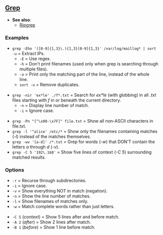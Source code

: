 ## [Grep](https://www.gnu.org/software/grep/manual/grep.html)

- **See also**:
  - [Ripgrep](https://blog.burntsushi.net/ripgrep/)

### Examples

- `grep -Eho '([0-9]{1,3}\.){1,3}[0-9]{1,3}' /var/log/maillog* | sort -u` = Extract IPs.
  - `-E` = Use regex.
  - `-h` = Don't print filenames (used only when grep is searching through multiple files).
  - `-o` = Print only the matching part of the line, instead of the whole line.
  - `sort -u` = Remove duplicates.
<br><br>
- `grep -nir 'ex*le' ./f*.txt` = Search for *ex\*le* (with globbing) in all *.txt* files starting with *f* in or beneath
  the current directory.
  - `-n` = Display line number of match.
  - `-i` = Ignore case.
<br><br>
- `grep -Pn "[^\x00-\x7F]" file.txt` = Show all non-ASCII characters in file.txt.
- `grep -l '^alice' /etc/*` = Show only the filenames containing matches (*-l*) instead of the matches themselves.
- `grep -wv '[a-d]' /*.txt` = Grep for words (*-w*) that DON'T contain the letters *a* through *d* (*-v*).
- `grep -C 5 '192\.168'` = Show five lines of context (*-C 5*) surrounding matched results.

### Options

- `-r` = Recurse through subdirectories.
- `-i` = Ignore case.
- `-v` = Show everything NOT in match (negation).
- `-n` = Show the line number of matches.
- `-l` = Show filenames of matches only.
- `-w` = Match complete words rather than just letters.
<br><br>
- `-C 5` (*context*) = Show 5 lines after and before match.
- `-A 2` (*after*)   = Show 2 lines after match.
- `-B 1` (*before*)  = Show 1 line before match.
